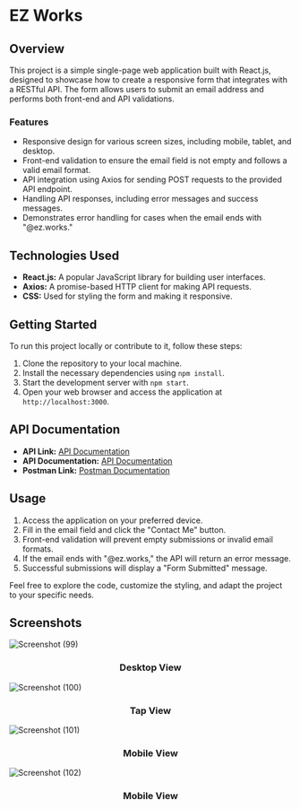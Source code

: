 # EZ Works

## Overview

This project is a simple single-page web application built with React.js, designed to showcase how to create a responsive form that integrates with a RESTful API. The form allows users to submit an email address and performs both front-end and API validations.

### Features

- Responsive design for various screen sizes, including mobile, tablet, and desktop.
- Front-end validation to ensure the email field is not empty and follows a valid email format.
- API integration using Axios for sending POST requests to the provided API endpoint.
- Handling API responses, including error messages and success messages.
- Demonstrates error handling for cases when the email ends with "@ez.works."

## Technologies Used

- **React.js:** A popular JavaScript library for building user interfaces.
- **Axios:** A promise-based HTTP client for making API requests.
- **CSS:** Used for styling the form and making it responsive.

## Getting Started

To run this project locally or contribute to it, follow these steps:

1. Clone the repository to your local machine.
2. Install the necessary dependencies using `npm install`.
3. Start the development server with `npm start`.
4. Open your web browser and access the application at `http://localhost:3000`.

## API Documentation

 - **API Link:** [API Documentation](http://3.228.97.110:9000/api)
 - **API Documentation:** [API Documentation](http://3.228.97.110:9000/docs)
 - **Postman Link:** [Postman Documentation](https://documenter.getpostman.com/view/26752449/2s9YC2yYsM#da4eebaa-9929-4ee9-baa8-e3e6d893aee9)

## Usage

1. Access the application on your preferred device.
2. Fill in the email field and click the "Contact Me" button.
3. Front-end validation will prevent empty submissions or invalid email formats.
4. If the email ends with "@ez.works," the API will return an error message.
5. Successful submissions will display a "Form Submitted" message.

Feel free to explore the code, customize the styling, and adapt the project to your specific needs.

## Screenshots

![Screenshot (99)](https://github.com/skabusaeed1/EZ_works/assets/125902584/d026dc73-61db-4a06-abd2-1146f93c2167)
<h3 align='center'>Desktop View</h3>

![Screenshot (100)](https://github.com/skabusaeed1/EZ_works/assets/125902584/51fd6d43-8087-4575-ab8a-a22e07381056)
<h3 align='center'>Tap View</h3>

![Screenshot (101)](https://github.com/skabusaeed1/EZ_works/assets/125902584/598842de-a49d-49d7-ab45-3cb5799e5625)
<h3 align='center'>Mobile View</h3>

![Screenshot (102)](https://github.com/skabusaeed1/EZ_works/assets/125902584/64cf8fd1-8499-4a11-8f08-46b740ff66cc)
<h3 align='center'>Mobile View</h3>
